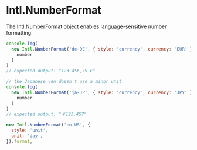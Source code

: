 # Intl.NumberFormat

The Intl.NumberFormat object enables language-sensitive number formatting.

```js
console.log(
  new Intl.NumberFormat('de-DE', { style: 'currency', currency: 'EUR' }).format(
    number
  )
)
// expected output: "123.456,79 €"

// the Japanese yen doesn't use a minor unit
console.log(
  new Intl.NumberFormat('ja-JP', { style: 'currency', currency: 'JPY' }).format(
    number
  )
)
// expected output: "￥123,457"

new Intl.NumberFormat('en-US', {
  style: 'unit',
  unit: 'day',
}).format,
```
